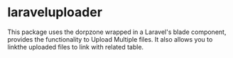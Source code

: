 # laraveluploader

This package uses the dorpzone wrapped in a Laravel's blade component, provides the functionality to Upload Multiple files.
It also allows you to linkthe uploaded files to link with related table.

